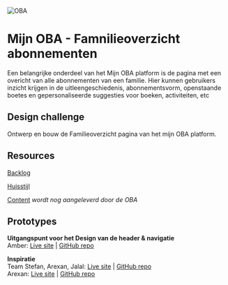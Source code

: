 ![OBA](https://user-images.githubusercontent.com/1061632/191293310-64f64c1f-8b5a-42a3-8181-d0fb240ebc56.png)

# Mijn OBA - Famnilieoverzicht abonnementen

Een belangrijke onderdeel van het Mijn OBA platform is de pagina met een overicht van alle abonnementen van een familie. Hier kunnen gebruikers inzicht krijgen in de uitleengeschiedenis, abonnementsvorm, openstaande boetes en gepersonaliseerde suggesties voor boeken, activiteiten, etc 

## Design challenge
Ontwerp en bouw de Familieoverzicht pagina van het mijn OBA platform.

## Resources

[Backlog](https://github.com/orgs/fdnd-agency/projects/5/views/3?filterQuery=sprint+2)

[Huisstijl](https://github.com/fdnd-agency/oba/blob/main/OBA%20Styleguide%202019.pdf)

[Content]() _wordt nog aangeleverd door de OBA_

## Prototypes
**Uitgangspunt voor het Design van de header & navigatie**  
Amber: [Live site](https://amberhva.github.io/fix-the-flow-interactive-website) | [GitHub repo](https://github.com/Amberhva/fix-the-flow-interactive-website)  

**Inspiratie**  
Team Stefan, Arexan, Jalal: [Live site](https://uninterested-shirt-seal.cyclic.app/) | [GitHub repo](https://github.com/Stefan-Espant/performance-matters-oba)  
Arexan: [Live site](https://arexank.github.io/OBA-interactive-website/) | [GitHub repo](https://arexank.github.io/OBA-interactive-website/) 
